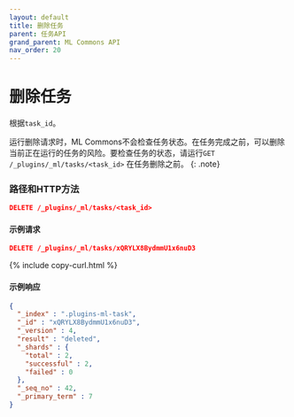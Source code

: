 ```yaml
---
layout: default
title: 删除任务
parent: 任务API
grand_parent: ML Commons API
nav_order: 20
---
```


# 删除任务

根据`task_id`。

运行删除请求时，ML Commons不会检查任务状态。在任务完成之前，可以删除当前正在运行的任务的风险。要检查任务的状态，请运行`GET /_plugins/_ml/tasks/<task_id>` 在任务删除之前。
{: .note}

### 路径和HTTP方法

```json
DELETE /_plugins/_ml/tasks/<task_id>
```

#### 示例请求

```json
DELETE /_plugins/_ml/tasks/xQRYLX8BydmmU1x6nuD3
```
{% include copy-curl.html %}

#### 示例响应

```json
{
  "_index" : ".plugins-ml-task",
  "_id" : "xQRYLX8BydmmU1x6nuD3",
  "_version" : 4,
  "result" : "deleted",
  "_shards" : {
    "total" : 2,
    "successful" : 2,
    "failed" : 0
  },
  "_seq_no" : 42,
  "_primary_term" : 7
}
```
